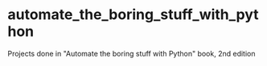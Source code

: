 # automate_the_boring_stuff_with_python
Projects done in "Automate the boring stuff with Python" book, 2nd edition
